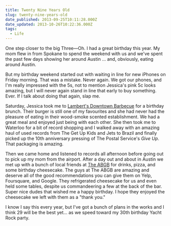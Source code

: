 ```yaml
---
title: Twenty Nine Years Old
slug: twenty-nine-years-old
date_published: 2013-09-25T10:11:28.000Z
date_updated: 2013-10-26T10:22:36.000Z
tags:
  - Life
---
```


One step closer to the big Three—Oh. I had a great birthday this year. My mom flew in from Spokane to spend the weekend with us and we've spent the past few days showing her around Austin ... and, obviously, eating around Austin.

But my birthday weekend started out with waiting in line for new iPhones on Friday morning. That was a mistake. Never again. We got our phones, and I'm really impressed with the 5s, not to mention Jessica's pink 5c looks amazing, but I will never again stand in line that early to buy something. Ever. If I talk about doing that again, slap me.

Saturday, Jessica took me to [Lambert's Downtown Barbecue](http://www.lambertsaustin.com) for a birthday brunch. Their burger is still one of my favourites and she had never had the pleasure of eating in their wood-smoke scented establishment. We had a great meal and enjoyed just being with each other. She then took me to Waterloo for a bit of record shopping and I walked away with an amazing haul of used records from The Get Up Kids and Jets to Brazil and finally picked up the 10th anniversary pressing of The Postal Service's *Give Up*. That packaging is amazing.

Then we came home and listened to records all afternoon before going out to pick up my mom from the airport. After a day out and about in Austin we met up with a bunch of local friends at [The ABGB](http://theabgb.com) for drinks, pizza, and some birthday cheesecake. The guys at The ABGB are amazing and deserve all of the good recommendations you can give them on Yelp, Foursquare, and Google. They refrigerated cheesecake for us and even held some tables, despite us commandeering a few at the back of the bar. Super nice dudes that wished me a happy birthday. I hope they enjoyed the cheesecake we left with them as a "thank you."

I know I say this every year, but I've got a bunch of plans in the works and I think 29 will be the best yet... as we speed toward my 30th birthday Yacht Rock party.
